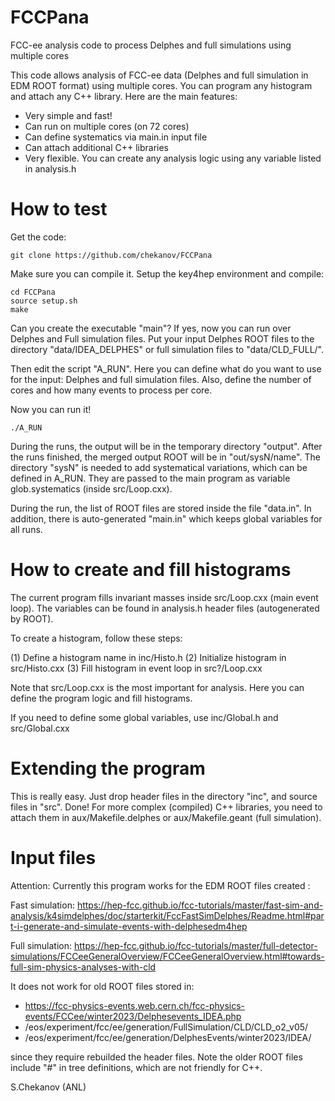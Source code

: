 # FCCPana
FCC-ee analysis code to process Delphes and full simulations using multiple cores

This code allows analysis of FCC-ee data (Delphes and full simulation in EDM ROOT format)
using multiple cores. You can program any histogram and attach any C++ library.
Here are the main features:

- Very simple and fast!
- Can run on multiple cores (on 72 cores)
- Can define systematics via main.in input file
- Can attach additional C++ libraries
- Very flexible. You can create any analysis logic using any variable listed in analysis.h


# How to test 

Get the code:

`git clone https://github.com/chekanov/FCCPana`

Make sure you can compile it. Setup the key4hep environment and compile:

```
cd FCCPana
source setup.sh
make
```
Can you create the executable "main"? If yes, now you can run over Delphes and Full simulation files.
Put your input Delphes ROOT files to the directory "data/IDEA_DELPHES"  or  full simulation files to "data/CLD_FULL/". 

Then edit the script "A_RUN". Here you can define what do you want to use for the input:  Delphes and full simulation files.  Also, define the number of cores and how many events to process per core.

Now you can run it!

```
./A_RUN
```

During the runs, the output will be in the temporary directory "output". 
After the runs finished, the merged output ROOT will be in "out/sysN/name".
The directory "sysN" is needed to add systematical variations,
which can be defined in A_RUN. They are passed to the main program as
variable glob.systematics (inside src/Loop.cxx).
 
During the run, the list of ROOT files are stored inside the file "data.in". In addition,
there is auto-generated "main.in" which keeps global variables for all runs.

# How to create and fill histograms 

The current program fills invariant masses inside src/Loop.cxx (main event loop).
The variables can be found in analysis.h header files (autogenerated by ROOT).

To create a histogram, follow these steps:

(1) Define a histogram name in inc/Histo.h
(2) Initialize histogram in src/Histo.cxx
(3) Fill histogram in event loop in src?/Loop.cxx

Note that src/Loop.cxx is the most important for analysis. Here you can define the program logic and fill histograms.

If you need to define some global variables, use inc/Global.h and src/Global.cxx

# Extending the program

This is really easy. Just drop header files in the directory "inc", and source files in "src". Done!
For more complex (compiled) C++ libraries, you need to attach them in aux/Makefile.delphes or aux/Makefile.geant (full simulation).

# Input files 

Attention: Currently this program works for the EDM ROOT files created :

Fast simulation:
https://hep-fcc.github.io/fcc-tutorials/master/fast-sim-and-analysis/k4simdelphes/doc/starterkit/FccFastSimDelphes/Readme.html#part-i-generate-and-simulate-events-with-delphesedm4hep

Full simulation: https://hep-fcc.github.io/fcc-tutorials/master/full-detector-simulations/FCCeeGeneralOverview/FCCeeGeneralOverview.html#towards-full-sim-physics-analyses-with-cld


It does not work for old ROOT files stored in:

 - https://fcc-physics-events.web.cern.ch/fcc-physics-events/FCCee/winter2023/Delphesevents_IDEA.php
 - /eos/experiment/fcc/ee/generation/FullSimulation/CLD/CLD_o2_v05/
 - /eos/experiment/fcc/ee/generation/DelphesEvents/winter2023/IDEA/

since they require rebuilded the header files. Note the older ROOT files include "#" in tree definitions, which
are not friendly for C++.
 

S.Chekanov (ANL)
